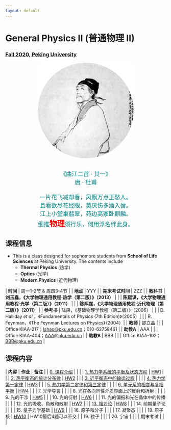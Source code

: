 ```yaml
---
layout: default
---
```


<style>
table {
  font-family: arial, sans-serif;
  border-collapse: collapse;
  width: 100%;
}

td, th {
  border: 1px solid #dddddd;
  text-align: left;
  padding: 8px;
}

tr:nth-child(odd) {
  background-color: #dddddd;
}
</style>

# <b>General Physics II (普通物理 II)</b>

### <u>Fall 2020, Peking University</u>

<div style="display: flex; justify-content: center;">
<img src="dufu.jpeg" width="300" height="300">
</div>

<p align="center">
<font color="teal" size="4">
<br> 《曲江二首 · 其一》<br>
唐 · 杜甫 <br>
<br>
一片花飞减却春，风飘万点正愁人。 <br>
且看欲尽花经眼，莫厌伤多酒入唇。 <br>
江上小堂巢翡翠，苑边高冢卧麒麟。 <br>
细推<font color="red" size="5"><b>物理</b></font>须行乐，何用浮名绊此身。 <br>
</font>
</p>

## 课程信息

- This is a class designed for sophomore students from <b>School of Life
  Sciences</b> at Peking University. The contents include
  - **Thermal Physics** (热学)
  - **Optics** (光学)
  - **Modern Physics** (近代物理)

| **时间** | 周一1-2节 & 周四3-4节 |
| **地点** | YYY |
| **期末考试时间** | ZZZ |
| **教科书** | **刘玉鑫，《大学物理通用教程·热学（第二版）》（2013）** |
| | **陈熙谋，《大学物理通用教程·光学（第二版）》（2011）** |
| | **陈熙谋，《大学物理通用教程·近代物理（第二版）》（2011）** |
| **参考书** | 陆果，《基础物理学教程（第二版）》（2006） |
| | D. Halliday *et al.*，《Fundamentals of Physics (7th Edition)》（2005）|
| | R. Feynman，《The Feynman Lectures on Physics》（2004）|
| **教师** | 邵立晶 | 
| | Office KIAA-217；lshao@pku.edu.cn；010-62758461 | 
| **助教A** | AAA |
| | Office KIAA-404；AAA@pku.edu.cn |
| **助教B** | BBB |
| | Office KIAA-102；BBB@pku.edu.cn |

<p></p>

## 课程内容

| **内容** | **作业** | **备注** |
| [0. 课程介绍](https://disk.pku.edu.cn/link/29A5CA83DC99419D9A201D8494544D6D) | | |
| [1. 热力学系统的平衡及状态方程](https://disk.pku.edu.cn/link/29A5CA83DC99419D9A201D8494544D6D) | [HW1](https://disk.pku.edu.cn/link/29A5CA83DC99419D9A201D8494544D6D) | |
| [2. 热平衡态的统计分布律](https://disk.pku.edu.cn/link/29A5CA83DC99419D9A201D8494544D6D) | [HW2](https://disk.pku.edu.cn/link/29A5CA83DC99419D9A201D8494544D6D) | |
| [3. 近平衡态中的输运过程](https://disk.pku.edu.cn/link/29A5CA83DC99419D9A201D8494544D6D) | | |
| [4. 热力学第一定律](https://disk.pku.edu.cn/link/29A5CA83DC99419D9A201D8494544D6D) | [HW3](https://disk.pku.edu.cn/link/29A5CA83DC99419D9A201D8494544D6D) | |
| [5. 热力学第二定律和第三定律](https://disk.pku.edu.cn/link/29A5CA83DC99419D9A201D8494544D6D) | | |
| [6. 单元系的相变与复相平衡](https://disk.pku.edu.cn/link/29A5CA83DC99419D9A201D8494544D6D) | [HW4](https://disk.pku.edu.cn/link/29A5CA83DC99419D9A201D8494544D6D) | |
| 7. 光学导言 | | |
| 8. 光在各向同性介质界面上的反射和折射 | | |
| 9. 光的干涉 | [HW5](https://disk.pku.edu.cn/link/29A5CA83DC99419D9A201D8494544D6D) | |
| 10. 光的衍射 | [HW6](https://disk.pku.edu.cn/link/29A5CA83DC99419D9A201D8494544D6D) | |
| 11. 光的偏振和光在晶体中的传播 | | |
| 12. 光的吸收、色散和散射 | [HW7](https://disk.pku.edu.cn/link/29A5CA83DC99419D9A201D8494544D6D) | |
| [13. 相对论](https://disk.pku.edu.cn/link/29A5CA83DC99419D9A201D8494544D6D) | [HW8](https://disk.pku.edu.cn/link/29A5CA83DC99419D9A201D8494544D6D) | |
| 14. 前期量子论 | | |
| 15. 量子力学基础 | [HW9](https://disk.pku.edu.cn/link/29A5CA83DC99419D9A201D8494544D6D) | |
| 16. 原子和分子 | | |
| 17. 凝聚态 | | |
| 18. 原子核 | [HW10](https://disk.pku.edu.cn/link/29A5CA83DC99419D9A201D8494544D6D) | HW10最后4题可以不交 |
| 19. 粒子 |  | |
| 20. 宇宙 |  | |
| 期末考试 | | |




<script type="text/x-mathjax-config">
  MathJax.Hub.Config({
    tex2jax: {
      inlineMath: [ ['$','$'] ],
      processEscapes: true
    }
  });
</script>
<script type="text/javascript" src="https://cdn.mathjax.org/mathjax/latest/MathJax.js?config=TeX-AMS-MML_HTMLorMML">
</script>


